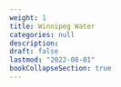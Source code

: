 ```yaml
---
weight: 1
title: Winnipeg Water
categories: null
description: 
draft: false
lastmod: "2022-08-01"
bookCollapseSection: true
---
```


